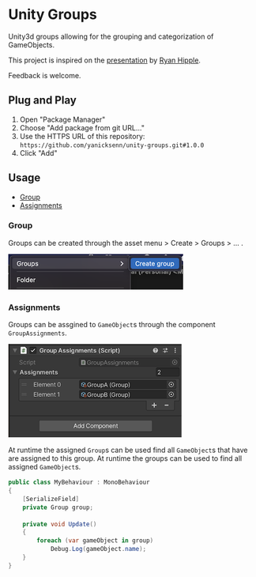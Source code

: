 # Unity Groups
Unity3d groups allowing for the grouping and categorization of GameObjects.

This project is inspired on the [presentation](https://youtu.be/raQ3iHhE_Kk?t=1673) by [Ryan Hipple](https://twitter.com/roboryantron).

Feedback is welcome.

## Plug and Play
1. Open "Package Manager"
2. Choose "Add package from git URL..."
3. Use the HTTPS URL of this repository:
   `https://github.com/yanicksenn/unity-groups.git#1.0.0`
4. Click "Add"

## Usage
- [Group](#user-content-group)
- [Assignments](#user-content-assignments)

### Group

Groups can be created through the asset menu > Create > Groups > ... .

![Asset menu](./Documentation/asset-menu.png)

### Assignments

Groups can be assgined to `GameObject`s through the component `GroupAssignments`.

![Context menu asset](./Documentation/group-assignments.png)

At runtime the assigned `Group`s can be used find all `GameObject`s that have are assigned to this group.
At runtime the groups can be used to find all assigned `GameObject`s.

```c#
public class MyBehaviour : MonoBehaviour
{
    [SerializeField]
    private Group group;

    private void Update()
    {
        foreach (var gameObject in group)
            Debug.Log(gameObject.name);
    }
}
```

